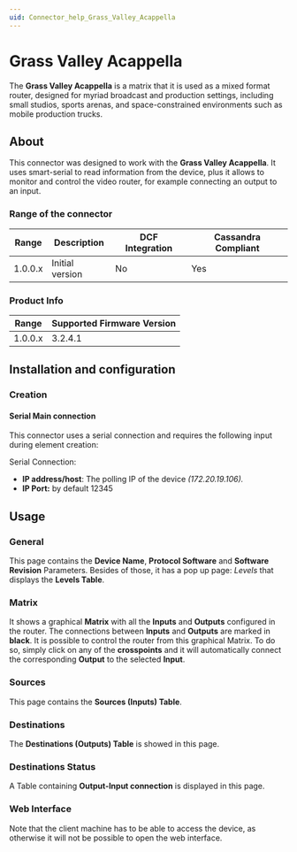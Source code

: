 ```yaml
---
uid: Connector_help_Grass_Valley_Acappella
---
```


# Grass Valley Acappella

The **Grass Valley Acappella** is a matrix that it is used as a mixed format router, designed for myriad broadcast and production settings, including small studios, sports arenas, and space-constrained environments such as mobile production trucks.

## About

This connector was designed to work with the **Grass Valley Acappella**. It uses smart-serial to read information from the device, plus it allows to monitor and control the video router, for example connecting an output to an input.

### Range of the connector

| Range | Description | DCF Integration | Cassandra Compliant |
|------------------|-----------------|---------------------|-------------------------|
| 1.0.0.x          | Initial version | No                  | Yes                     |

### Product Info

| Range | Supported Firmware Version |
|------------------|-----------------------------|
| 1.0.0.x          | 3.2.4.1                     |

## Installation and configuration

### Creation

#### Serial Main connection

This connector uses a serial connection and requires the following input during element creation:

Serial Connection:

- **IP address/host**: The polling IP of the device *(172.20.19.106).*
- **IP Port:** by default 12345

## Usage

### General

This page contains the **Device Name**, **Protocol Software** and **Software Revision** Parameters. Besides of those, it has a pop up page: *Levels* that displays the **Levels Table**.

### Matrix

It shows a graphical **Matrix** with all the **Inputs** and **Outputs** configured in the router. The connections between **Inputs** and **Outputs** are marked in **black**. It is possible to control the router from this graphical Matrix. To do so, simply click on any of the **crosspoints** and it will automatically connect the corresponding **Output** to the selected **Input**.

### Sources

This page contains the **Sources (Inputs) Table**.

### Destinations

The **Destinations (Outputs) Table** is showed in this page.

### Destinations Status

A Table containing **Output-Input connection** is displayed in this page.

### Web Interface

Note that the client machine has to be able to access the device, as otherwise it will not be possible to open the web interface.
